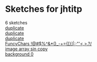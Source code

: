 # Sketches for jhtitp
6 sketches  
[duplicate](https://editor.p5js.org/jhtitp/sketches/TdzEIUUD5)<!-- 2023-12-29T04:05:50.796Z -->  
[duplicate](https://editor.p5js.org/jhtitp/sketches/kWtHbrdjf)<!-- 2023-12-29T04:05:43.114Z -->  
[duplicate](https://editor.p5js.org/jhtitp/sketches/sWg2t6XPW)<!-- 2023-12-29T04:05:33.567Z -->  
[FuncyChars !@#$%^&*()_-+={[}]|\:;"'<,>.?/](https://editor.p5js.org/jhtitp/sketches/8fkJQUg8Y)<!-- 2023-12-29T03:05:08.625Z -->  
[image  array sin copy](https://editor.p5js.org/jhtitp/sketches/3K6pk1kI6)<!-- 2023-12-28T23:30:12.432Z -->  
[background 0](https://editor.p5js.org/jhtitp/sketches/NAReIkM1c)<!-- 2023-08-19T13:56:34.426Z -->  